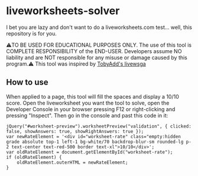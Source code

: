 # liveworksheets-solver
I bet you are lazy and don't want to do a liveworksheets.com test... well, this repository is for you.

⚠️TO BE USED FOR EDUCATIONAL PURPOSES ONLY. The use of this tool is COMPLETE RESPONSIBILITY of the END-USER. Developers assume NO liability and are NOT responsible for any misuse or damage caused by this program.⚠️
This tool was inspired by [TobyAdd's livewsga](https://github.com/TobyAdd/livewsga)
## How to use
When applied to a page, this tool will fill the spaces and display a 10/10 score.
Open the liveworksheet you want the tool to solve, open the Developer Console in your browser pressing F12 or right-clicking and pressing "Inspect". Then go in the console and past this code in it:
```
jQuery("#worksheet-preview").worksheetPreview("validation", { clicked: false, showAnswers: true, showRightAnswers: true });
var newRateElement = '<div id="worksheet-rate" class="empty:hidden grade absolute top-1 left-1 bg-white/70 backdrop-blur-sm rounded-lg p-2 text-center text-red-500 border text-xl">10/10</div>';
var oldRateElement = document.getElementById("worksheet-rate");
if (oldRateElement) {
    oldRateElement.outerHTML = newRateElement;
}
```

